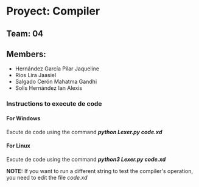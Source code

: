 # Proyect: Compiler

## Team: 04

## Members:
* Hernández García Pilar Jaqueline
* Ríos Lira Jaasiel
* Salgado Cerón Mahatma Gandhi
* Solis Hernández Ian Alexis 

### Instructions to execute de code
#### For Windows
Excute de code using the command **_python Lexer.py code.xd_**
#### For Linux
Excute de code using the command **_python3 Lexer.py code.xd_**

**NOTE:** If you want to run a different string to test the compiler's operation, you need to edit the file _code.xd_ 
